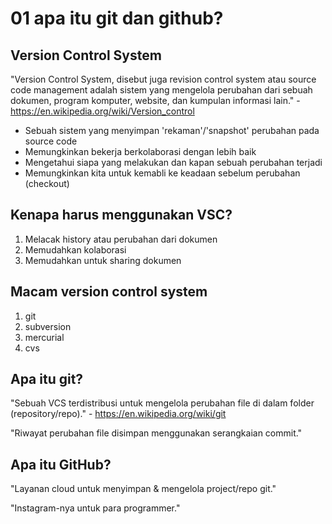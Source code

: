 # 01 apa itu git dan github?

## Version Control System

"Version Control System, disebut juga revision control system atau source code management adalah sistem yang mengelola perubahan dari sebuah dokumen, program komputer, website, dan kumpulan informasi lain." - https://en.wikipedia.org/wiki/Version_control

- Sebuah sistem yang menyimpan 'rekaman'/'snapshot' perubahan pada source code
- Memungkinkan bekerja berkolaborasi dengan lebih baik
- Mengetahui siapa yang melakukan dan kapan sebuah perubahan terjadi
- Memungkinkan kita untuk kemabli ke keadaan sebelum perubahan (checkout)

## Kenapa harus menggunakan VSC?

1. Melacak history atau perubahan dari dokumen
1. Memudahkan kolaborasi
1. Memudahkan untuk sharing dokumen

## Macam version control system

1. git
1. subversion
1. mercurial
1. cvs

## Apa itu git?

"Sebuah VCS terdistribusi untuk mengelola perubahan file di dalam folder (repository/repo)." - https://en.wikipedia.org/wiki/git

"Riwayat perubahan file disimpan menggunakan serangkaian commit."

## Apa itu GitHub?

"Layanan cloud untuk menyimpan & mengelola project/repo git."

"Instagram-nya untuk para programmer."
